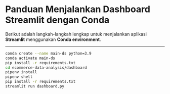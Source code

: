 # Panduan Menjalankan Dashboard Streamlit dengan Conda

Berikut adalah langkah-langkah lengkap untuk menjalankan aplikasi **Streamlit** menggunakan **Conda environment**.

---

```bash
conda create --name main-ds python=3.9
conda activate main-ds
pip install -r requirements.txt
cd ecommerce-data-analysis/dashboard
pipenv install
pipenv shell
pip install -r requirements.txt
streamlit run dashboard.py
```
